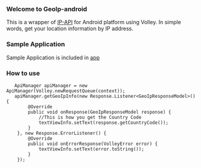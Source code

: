 ### Welcome to GeoIp-android
This is a wrapper of [IP-API](http://ip-api.com/json) for Android platform using Volley.
In simple words, get your location information by IP address.

### Sample Application
Sample Application is included in [app](https://github.com/seventhmoon/GeoIp-android/tree/master/app)

### How to use
       ApiManager apiManager = new ApiManager(Volley.newRequestQueue(context));
       apiManager.getGeoIpInfo(new Response.Listener<GeoIpResponseModel>() {
            @Override 
            public void onResponse(GeoIpResponseModel response) {
                //This is how you get the Country Code
                textViewInfo.setText(response.getCountryCode());
            } 
        }, new Response.ErrorListener() {
            @Override 
            public void onErrorResponse(VolleyError error) {
                textViewInfo.setText(error.toString());
            } 
        }); 
